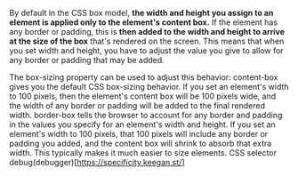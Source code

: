 By default in the CSS box model, **the width and height you assign to an element is applied only to the element's content box.** 
If the element has any border or padding, this is **then added to the width and height to arrive at the size of the box** that's 
rendered on the screen. This means that when you set width and height, 
you have to adjust the value you give to allow for any border or padding that may be added.

The box-sizing property can be used to adjust this behavior:
    content-box gives you the default CSS box-sizing behavior. If you set an element's width to 100 pixels, 
    then the element's content box will be 100 pixels wide, and the width of any border or padding will be added to the 
    final rendered width.
    border-box tells the browser to account for any border and padding in the 
    values you specify for an element's width and height. If you set an element's width to 100 pixels, that 100 pixels will include any border or padding you added, and the content box will shrink to absorb that extra width. This typically makes it much easier to size elements.
CSS selector debug(debugger)[https://specificity.keegan.st/]
